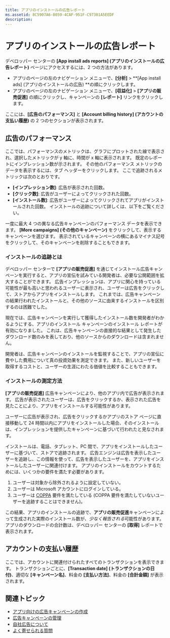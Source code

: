 ```yaml
---
title: アプリのインストールの広告レポート
ms.assetid: 8C5907A6-8059-4CAF-951F-C97301A5EEDF
description: 
---
```


# アプリのインストールの広告レポート

デベロッパー センターの **[App install ads reports] (アプリのインストールの広告レポート)** ページにアクセスするには、2 つの方法があります。

-   アプリのページの左のナビゲーション メニューで、**[分析]** &gt; **[App install ads] (アプリのインストールの広告) **の順にクリックします。
-   アプリのページの左のナビゲーション メニューで、**[収益化]** &gt; **[アプリの販売促進]** の順にクリックし、キャンペーンの **[レポート]** リンクをクリックします。

ここには、**[広告のパフォーマンス]** と **[Account billing history] (アカウントの支払い履歴)** の 2 つのセクションが表示されます。

## 広告のパフォーマンス

ここでは、パフォーマンスのメトリックは、グラフにプロットされた線で表示され、選択したメトリックが y 軸に、時間が x 軸に表示されます。 既定のレポートにインプレッション数が示されます。 その他のパフォーマンス メトリックのデータを表示するには、タブ ヘッダーをクリックします。 ここで追跡されるメトリックは次のとおりです。

-   **[インプレッション数]**: 広告が表示された回数。
-   **[クリック数]**: 広告がユーザーによってクリックされた回数。
-   **[インストール数]**: 広告がユーザーによってクリックされてアプリがインストールされた回数。 インストールの追跡について詳しくは、以下をご覧ください。

一度に最大 4 つの異なる広告キャンペーンのパフォーマンス データを表示できます。 **[More campaigns] (その他のキャンペーン)** をクリックして、表示するキャンペーンを選びます。 表示されているキャンペーンの横にあるマイナス記号をクリックして、そのキャンペーンを削除することもできます。

### インストールの追跡とは

デベロッパー センターで **[アプリの販売促進]** を通じてインストール広告キャンペーンを実行すると、アプリの宣伝を試みている開発者は、必要な公開範囲を拡大することができます。 広告インプレッションは、アプリに関心を持っている可能性が最も高いと思われるユーザーに表示され、ユーザーは広告をクリックして、ストアからアプリをインストールします。 これまでは、広告キャンペーンの結果行われたインストールと、その他のソースに由来するインストールを区別するのは困難でした。

現在では、広告キャンペーンを実行して獲得したインストール数を開発者がわかるようにする、アプリのインストール キャンペーンのインストール レポートが有効になりました。 これは、広告キャンペーンの直接的な結果として発生したダウンロード数のみを表しており、他のソースからのダウンロードは含まれません。

開発者は、広告キャンペーンのインストールを監視することで、アプリの宣伝に費やした費用について真の投資効果を測定できます。 また、新しいユーザーを取得するコストと、ユーザーの生涯にわたる価値を比較することもできます。

### インストールの測定方法

**[アプリの販売促進]** 広告キャンペーンにより、他のアプリ内で広告が表示されます。 広告が表示されたユーザーは、広告をクリックするか、表示された広告を見たことにより、アプリをインストールする可能性があります。

ユーザーに広告が表示され、広告をクリックするかアプリのストア ページに直接移動して 24 時間以内にアプリをインストールした場合、そのインストールは、インプレッションを提供したキャンペーンに基づいて行われたと見なされます。

インストールは、電話、タブレット、PC 間で、アプリをインストールしたユーザーに基づいて、ストアで追跡されます。 広告エンジンは広告を表示したユーザーを追跡し、この情報を使って、広告を表示したユーザーを、アプリをインストールしたユーザーに関連付けます。 アプリのインストールをカウントするためには、いくつかの要件を満たす必要があります。

1.  ユーザーは対象から除外されるように設定していない。
2.  ユーザーは Microsoft アカウントにログインしている。
3.  ユーザーは [COPPA](http://go.microsoft.com/fwlink?LinkId=536558) 要件を満たしている (COPPA 要件を満たしていないユーザーを追跡することはできません)。

この結果、アプリのインストールの追跡で、**アプリの販売促進**キャンペーンによって生成された実際のインストール数が、*少なく報告される*可能性があります。 アプリのダウンロードの合計数は、デベロッパー センターの **[取得]** レポートで表示されます。

## アカウントの支払い履歴

ここでは、アカウントに関連付けられたすべてのトランザクションを表示できます。 トランザクションごとに、**[Transaction date] (トランザクションの日付)**、適切な **[キャンペーン名]**、料金の **[支払い方法]**、料金の **[合計金額]** が表示されます。

## 関連トピック

* [アプリ向けの広告キャンペーンの作成](create-an-ad-campaign-for-your-app.md)
* [広告キャンペーンの管理](managing-your-ad-campaign.md)
* [自社広告について](about-house-ads.md)
* [よく寄せられる質問](common-questions.md)
 

 






<!--HONumber=Mar16_HO1-->


